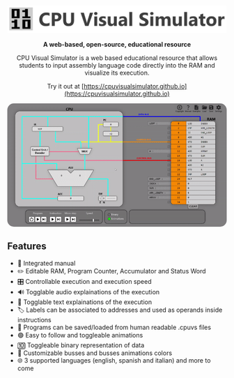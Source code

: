 <div align="center">

<img src="assets/cpuvs-logo.png" alt="CPU Visual Simulator" width="550" />

**A web-based, open-source, educational resource**

CPU Visual Simulator is a web based educational resource that allows students to input assembly language code directly into the RAM and visualize its execution.

Try it out at [https://cpuvisualsimulator.github.io](https://cpuvisualsimulator.github.io)

<img src="assets/cpuvs-demo.gif" alt="CPU Visual Simulator Screenshot" width="800" style="border-radius: 15px;" />

</div>

## Features

- 📖 Integrated manual
- ✏️ Editable RAM, Program Counter, Accumulator and Status Word
- 🎛️ Controllable execution and execution speed
- 🔊 Togglable audio explainations of the execution
- 📜 Togglable text explainations of the execution
- 🏷️ Labels can be associated to addresses and used as operands inside instructions
- 📂 Programs can be saved/loaded from human readable .cpuvs files
- 🟢 Easy to follow and toggleable animations
- 🔟 Toggleable binary representation of data
- 🎨 Customizable busses and busses animations colors
- 🌐 3 supported languages (english, spanish and italian) and more to come